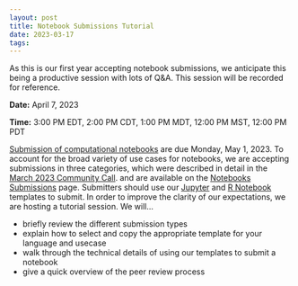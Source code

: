 ```yaml
---
layout: post
title: Notebook Submissions Tutorial
date: 2023-03-17
tags:
---
```


As this is our first year accepting notebook submissions, we anticipate this being a productive 
session with lots of Q&A. This session will be recorded for reference.

**Date:** April 7, 2023 

**Time:** 3:00 PM EDT, 2:00 PM CDT, 1:00 PM MDT, 12:00 PM MST, 12:00 PM PDT

[Submission of computational notebooks](https://us-rse.org/usrse23/submissions/notebooks/) are due 
Monday, May 1, 2023. To account for the broad variety of use cases for notebooks, we are accepting 
submissions in three categories, which were described in detail in the [March 2023 Community Call](https://youtu.be/Z4QXKDIDu6k). 
and are available on the [Notebooks Submissions](https://us-rse.org/usrse23/submissions/notebooks/) page. 
Submitters should use our [Jupyter](https://github.com/USRSE/jupyter-notebook-templates) and 
[R Notebook](https://github.com/USRSE/R-notebook-templates) templates to submit. In order to 
improve the clarity of our expectations, we are hosting a tutorial session. We will...

- briefly review the different submission types
- explain how to select and copy the appropriate template for your language and usecase
- walk through the technical details of using our templates to submit a notebook
- give a quick overview of the peer review process


